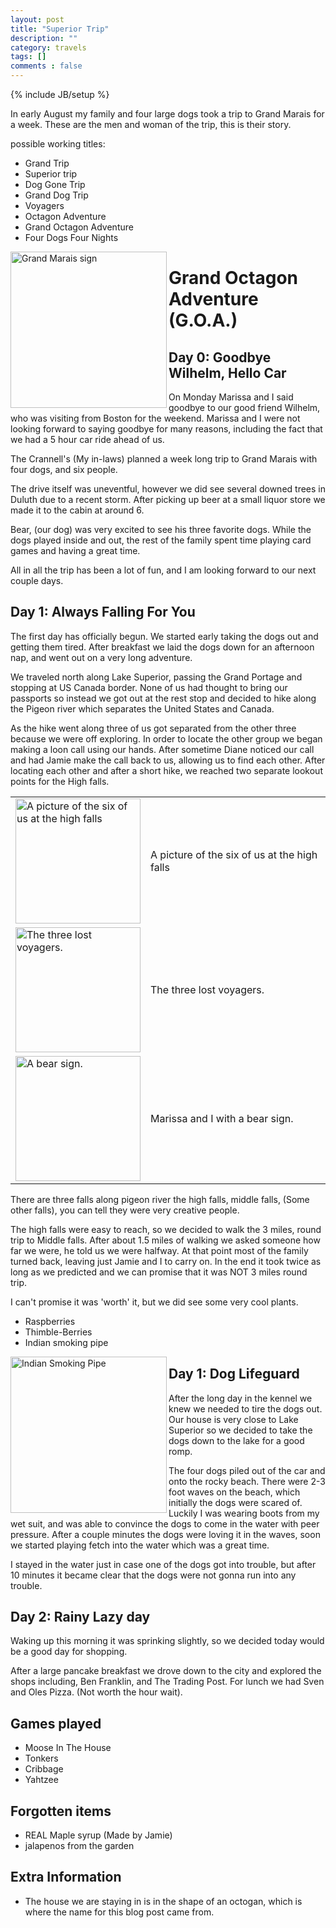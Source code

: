 ```yaml
---
layout: post
title: "Superior Trip"
description: ""
category: travels
tags: []
comments : false
---
```

{% include JB/setup %}

In early August my family and four large dogs took a trip to Grand Marais for a week. These are the men and woman of the trip,  this is their story. 


possible working titles:

* Grand Trip
* Superior trip
* Dog Gone Trip
* Grand Dog Trip
* Voyagers
* Octagon Adventure
* Grand Octagon Adventure
* Four Dogs Four Nights

<img src="{{site.url}}/images/travels/superior/GrandMarais.jpg" alt="Grand Marais sign" style="width: 250px;" align="left"/>


# Grand Octagon Adventure (G.O.A.)

## Day 0: Goodbye Wilhelm, Hello Car

On Monday Marissa and I said goodbye to our good friend Wilhelm,  who was visiting from Boston for the weekend. Marissa and I were not looking forward to saying goodbye for many reasons, including the fact that we had a 5 hour car ride ahead of us. 

The Crannell's (My in-laws) planned a week long trip to Grand Marais with four dogs, and six people.  

The drive itself was uneventful,  however we did see several downed trees in Duluth due to a recent storm.  After picking up beer at a small liquor store we made it to the cabin at around 6. 

Bear,  (our dog)  was very excited to see his three  favorite dogs.  While the dogs played inside and out,  the rest of the family spent time playing card games and having a great time. 

All in all the trip has been a lot of fun,  and I am looking forward to our next couple days. 

## Day 1: Always Falling For You

The first day has officially begun.  We started early taking the dogs out and getting them tired. After breakfast  we laid the dogs down for an afternoon nap, and went out on a very long adventure. 

We traveled north along Lake Superior, passing the Grand Portage and stopping at US Canada border. None of us had thought to bring our passports so instead we got out at the rest stop and decided to hike along the Pigeon river which separates the United States and Canada.  

As the hike went along three of us got separated from the other three because we were off exploring. In order to locate the other group we began making a loon call using our hands.  After sometime Diane noticed our call and had Jamie make the call back to us, allowing us to find each other.  After locating each other and after a short hike,  we reached two separate lookout points for the High falls. 

<table width="350" border="0" cellpadding="5">

<tr>
<td align="left " valign="left">
<img src="{{site.url}}/images/travels/superior/Family.jpg" alt="A picture of the six of us at the high falls" style="width: 200px" />
<br />
</td>
<td>
A picture of the six of us at the high falls
</td>
</tr>


<tr>
<td align="left" valign="left">
<img src="{{site.url}}/images/travels/superior/NiniSandwich.jpg" alt="The three lost voyagers." style="width: 200px" />
</td>
<td>
The three lost voyagers.
</td>
</tr>

<tr>
<td align="left" valign="left">
<img src="{{site.url}}/images/travels/superior/BearSign.jpg" alt="A bear sign." style="width: 200px" />
</td>
<td>
Marissa and I with a bear sign. 
</td>
</tr>

</table>

There are three falls along pigeon river the high falls,  middle falls,  (Some other falls), you can tell they were very creative people.

The high falls were easy to reach, so we decided to walk the 3 miles,  round trip to Middle falls. After about 1.5 miles of walking we asked someone how far we were,  he told us we were halfway.  At that point most of the family turned back, leaving just Jamie and I to carry on.  In the end it took twice as long as we predicted and we can promise that it was NOT 3 miles round trip. 

I can't promise it was 'worth' it, but we did  see some very cool plants.

* Raspberries
* Thimble-Berries
* Indian smoking pipe

<img src="{{site.url}}/images/travels/superior/Plant.jpg" alt="Indian Smoking Pipe " style="width: 250px;" align="left"/>

## Day 1:  Dog Lifeguard 

After the long day in the kennel we knew we needed to tire the dogs out.  Our house is very close to Lake Superior so we decided to take the dogs down to the lake for a good romp.  

The four dogs piled out of the car and onto the rocky beach. There were 2-3 foot waves on the beach,  which initially the dogs were scared of.  Luckily I was wearing boots from my wet suit, and was able to convince the dogs to come in the water with peer pressure. After a couple minutes the dogs were loving it in the waves,  soon we started playing fetch into the water which was a great time. 

I stayed in the water just in case one of the dogs got into trouble, but after 10 minutes it became clear that the dogs were not gonna run into any trouble. 

## Day 2: Rainy Lazy day

Waking up this morning it was sprinking slightly,  so we decided today would be a good day for shopping.

After a large pancake breakfast we drove down to the city and explored the shops including, Ben Franklin, and The Trading Post. For lunch we had Sven and Oles Pizza. (Not worth the hour wait).

## Games played 

* Moose In The House
* Tonkers
* Cribbage
* Yahtzee 

## Forgotten items
* REAL Maple syrup (Made by Jamie) 
* jalapenos from the garden

## Extra Information 

* The house we are staying in is in the shape of an octogan, which is where the name for this blog post came from. 

